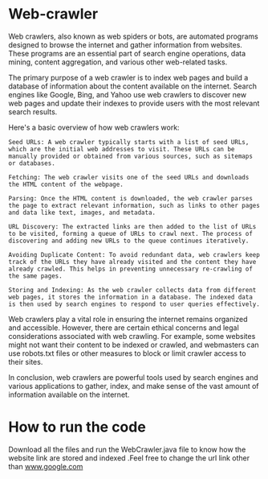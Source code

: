 # Web-crawler

Web crawlers, also known as web spiders or bots, are automated programs designed to browse the internet and gather information from websites. These programs are an essential part of search engine operations, data mining, content aggregation, and various other web-related tasks.

The primary purpose of a web crawler is to index web pages and build a database of information about the content available on the internet. Search engines like Google, Bing, and Yahoo use web crawlers to discover new web pages and update their indexes to provide users with the most relevant search results.

Here's a basic overview of how web crawlers work:

    Seed URLs: A web crawler typically starts with a list of seed URLs, which are the initial web addresses to visit. These URLs can be manually provided or obtained from various sources, such as sitemaps or databases.

    Fetching: The web crawler visits one of the seed URLs and downloads the HTML content of the webpage.

    Parsing: Once the HTML content is downloaded, the web crawler parses the page to extract relevant information, such as links to other pages and data like text, images, and metadata.

    URL Discovery: The extracted links are then added to the list of URLs to be visited, forming a queue of URLs to crawl next. The process of discovering and adding new URLs to the queue continues iteratively.

    Avoiding Duplicate Content: To avoid redundant data, web crawlers keep track of the URLs they have already visited and the content they have already crawled. This helps in preventing unnecessary re-crawling of the same pages.

    Storing and Indexing: As the web crawler collects data from different web pages, it stores the information in a database. The indexed data is then used by search engines to respond to user queries effectively.

Web crawlers play a vital role in ensuring the internet remains organized and accessible. However, there are certain ethical concerns and legal considerations associated with web crawling. For example, some websites might not want their content to be indexed or crawled, and webmasters can use robots.txt files or other measures to block or limit crawler access to their sites.

In conclusion, web crawlers are powerful tools used by search engines and various applications to gather, index, and make sense of the vast amount of information available on the internet.
# How to run the code


Download all the files and run the WebCrawler.java file to know how the website link are stored and indexed .Feel free to change the url link other than www.google.com 

